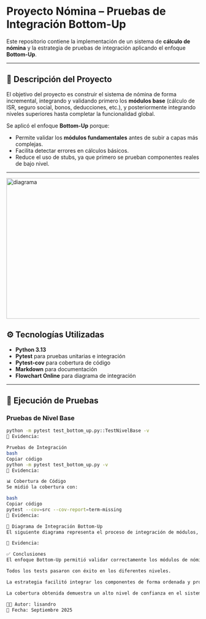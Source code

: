 # Proyecto Nómina – Pruebas de Integración Bottom-Up

Este repositorio contiene la implementación de un sistema de **cálculo de nómina** y la estrategia de pruebas de integración aplicando el enfoque **Bottom-Up**.

---

## 📌 Descripción del Proyecto
El objetivo del proyecto es construir el sistema de nómina de forma incremental, integrando y validando primero los **módulos base** (cálculo de ISR, seguro social, bonos, deducciones, etc.), y posteriormente integrando niveles superiores hasta completar la funcionalidad global.

Se aplicó el enfoque **Bottom-Up** porque:
- Permite validar los **módulos fundamentales** antes de subir a capas más complejas.
- Facilita detectar errores en cálculos básicos.
- Reduce el uso de stubs, ya que primero se prueban componentes reales de bajo nivel.

---
<img width="782" height="367" alt="diagrama" src="https://github.com/user-attachments/assets/224169b5-2a7b-4ae6-a2cb-0d805058abf3" />


## ⚙️ Tecnologías Utilizadas
- **Python 3.13**
- **Pytest** para pruebas unitarias e integración
- **Pytest-cov** para cobertura de código
- **Markdown** para documentación
- **Flowchart Online** para diagrama de integración

---

## 🚀 Ejecución de Pruebas
### Pruebas de Nivel Base
```bash
python -m pytest test_bottom_up.py::TestNivelBase -v
📸 Evidencia:

Pruebas de Integración
bash
Copiar código
python -m pytest test_bottom_up.py -v
📸 Evidencia:

📊 Cobertura de Código
Se midió la cobertura con:

bash
Copiar código
pytest --cov=src --cov-report=term-missing
📸 Evidencia:

🔗 Diagrama de Integración Bottom-Up
El siguiente diagrama representa el proceso de integración de módulos, comenzando desde los cálculos básicos (ISR, seguridad social, bonos, deducciones) hasta el módulo completo de nómina:

📸 Evidencia:

✅ Conclusiones
El enfoque Bottom-Up permitió validar correctamente los módulos de nómina.

Todos los tests pasaron con éxito en los diferentes niveles.

La estrategia facilitó integrar los componentes de forma ordenada y progresiva.

La cobertura obtenida demuestra un alto nivel de confianza en el sistema implementado.

👨‍💻 Autor: lisandro
📅 Fecha: Septiembre 2025

